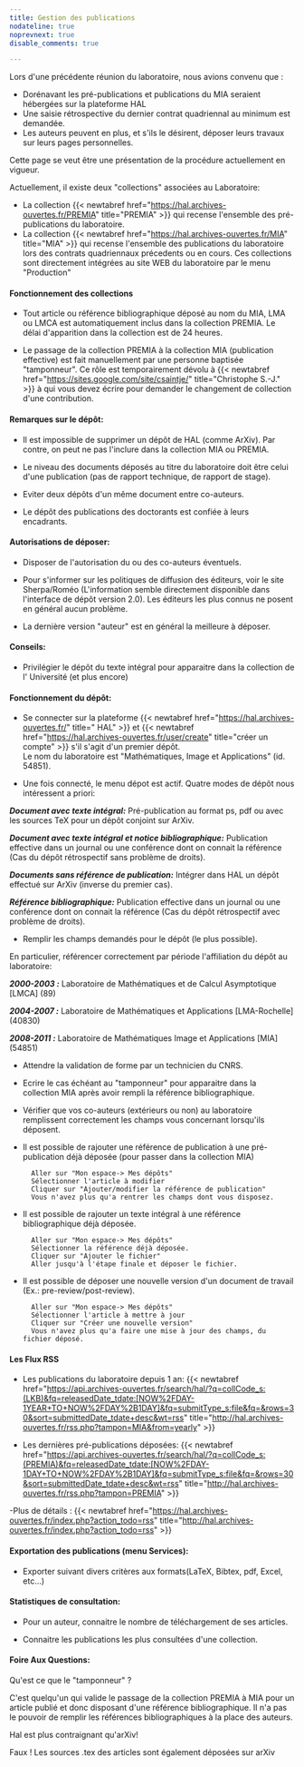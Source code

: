 ```yaml
---
title: Gestion des publications
nodateline: true
noprevnext: true
disable_comments: true

---
```

Lors d'une précédente réunion du laboratoire, nous avions convenu que :

- Dorénavant les pré-publications et publications du MIA seraient hébergées sur la plateforme HAL
- Une saisie rétrospective du dernier contrat quadriennal au minimum est demandée.
- Les auteurs peuvent en plus, et s'ils le désirent, déposer leurs travaux sur leurs pages personnelles.

Cette page se veut être une présentation de la procédure actuellement en vigueur.

Actuellement, il existe deux "collections" associées au Laboratoire:

- La collection {{< newtabref  href="https://hal.archives-ouvertes.fr/PREMIA" title="PREMIA" >}} qui recense l'ensemble des pré-publications du laboratoire.
- La collection {{< newtabref  href="https://hal.archives-ouvertes.fr/MIA" title="MIA" >}} qui recense l'ensemble des publications du laboratoire lors des contrats quadriennaux précedents ou en cours.
Ces collections sont directement intégrées au site WEB du laboratoire par le menu "Production"

#### Fonctionnement des collections

- Tout article ou référence bibliographique déposé au nom du MIA, LMA ou LMCA est automatiquement inclus dans la collection PREMIA. Le délai d'apparition dans la collection est de 24 heures.

- Le passage de la collection PREMIA à la collection MIA (publication effective) est fait manuellement par une personne baptisée "tamponneur". Ce rôle est temporairement dévolu à {{< newtabref  href="https://sites.google.com/site/csaintje/" title="Christophe S.-J." >}} à qui vous devez écrire pour demander le changement de collection d'une contribution.

#### Remarques sur le dépôt:

- Il est impossible de supprimer un dépôt de HAL (comme ArXiv). Par contre, on peut ne pas l'inclure dans la collection MIA ou PREMIA.

- Le niveau des documents déposés au titre du laboratoire doit être celui d'une publication (pas de rapport technique, de rapport de stage).

- Eviter deux dépôts d'un même document entre co-auteurs.

- Le dépôt des publications des doctorants est confiée à leurs encadrants.

#### Autorisations de déposer:

- Disposer de l'autorisation du ou des co-auteurs éventuels.

- Pour s'informer sur les politiques de diffusion des éditeurs, voir le site Sherpa/Roméo (L'information semble directement
disponible dans l'interface de dépôt version 2.0). Les éditeurs les plus connus ne posent en général aucun problème.

- La dernière version "auteur" est en général la meilleure à déposer.

#### Conseils:

- Privilégier le dépôt du texte intégral pour apparaitre dans la collection de l' Université (et plus encore)

#### Fonctionnement du dépôt:

- Se connecter sur la plateforme {{< newtabref  href="https://hal.archives-ouvertes.fr/" title=" HAL" >}} et {{< newtabref  href="https://hal.archives-ouvertes.fr/user/create" title="créer un compte" >}} s'il s'agit d'un premier dépôt.  
 Le nom du laboratoire est "Mathématiques, Image et Applications" (id. 54851).

- Une fois connecté, le menu dépot est actif.
Quatre modes de dépôt nous intéressent a priori:

***Document avec texte intégral:*** Pré-publication au format ps, pdf ou avec les sources TeX pour un dépôt conjoint sur ArXiv.

***Document avec texte intégral et notice bibliographique:*** Publication effective dans un journal ou une conférence dont on connait la référence (Cas du dépôt rétrospectif sans problème de droits).

***Documents sans référence de publication:*** Intégrer dans HAL un dépôt effectué sur ArXiv  (inverse du premier cas).

***Référence bibliographique:*** Publication effective dans un journal ou une conférence dont on connait la référence (Cas du dépôt rétrospectif avec problème de droits).

- Remplir les champs demandés pour le dépôt (le plus possible).

En particulier, référencer correctement par période l'affiliation du dépôt au laboratoire:

***2000-2003 :*** Laboratoire de Mathématiques et de Calcul Asymptotique [LMCA] (89)

***2004-2007 :*** Laboratoire de Mathématiques et Applications [LMA-Rochelle] (40830)

***2008-2011 :*** Laboratoire de Mathématiques Image et Applications [MIA] (54851)

- Attendre la validation de forme par un technicien du CNRS.

- Ecrire le cas échéant au "tamponneur" pour apparaitre dans la collection MIA après avoir rempli la référence bibliographique.

- Vérifier que vos co-auteurs (extérieurs ou non) au laboratoire remplissent correctement les champs vous concernant lorsqu'ils déposent.

- Il est possible de rajouter une référence de publication à une pré-publication déjà déposée (pour passer dans la collection MIA)

        Aller sur "Mon espace-> Mes dépôts"
        Sélectionner l'article à modifier
        Cliquer sur "Ajouter/modifier la référence de publication"
        Vous n'avez plus qu'a rentrer les champs dont vous disposez.

- Il est possible de rajouter un texte intégral à une référence bibliographique déjà déposée.

        Aller sur "Mon espace-> Mes dépôts"
        Sélectionner la référence déjà déposée.
        Cliquer sur "Ajouter le fichier"
        Aller jusqu'à l'étape finale et déposer le fichier.

- Il est possible de déposer une nouvelle version d'un document de travail (Ex.: pre-review/post-review).

        Aller sur "Mon espace-> Mes dépôts"
        Sélectionner l'article à mettre à jour  
        Cliquer sur "Créer une nouvelle version"  
        Vous n'avez plus qu'a faire une mise à jour des champs, du fichier déposé.

#### Les Flux RSS

- Les publications du laboratoire depuis 1 an: {{< newtabref  href="https://api.archives-ouvertes.fr/search/hal/?q=collCode_s:(LKB)&fq=releasedDate_tdate:[NOW%2FDAY-1YEAR+TO+NOW%2FDAY%2B1DAY]&fq=submitType_s:file&fq=&rows=30&sort=submittedDate_tdate+desc&wt=rss" title="http://hal.archives-ouvertes.fr/rss.php?tampon=MIA&from=yearly" >}}

- Les dernières pré-publications déposées: {{< newtabref  href="https://api.archives-ouvertes.fr/search/hal/?q=collCode_s:(PREMIA)&fq=releasedDate_tdate:[NOW%2FDAY-1DAY+TO+NOW%2FDAY%2B1DAY]&fq=submitType_s:file&fq=&rows=30&sort=submittedDate_tdate+desc&wt=rss" title="http://hal.archives-ouvertes.fr/rss.php?tampon=PREMIA" >}}

-Plus de détails : {{< newtabref  href="https://hal.archives-ouvertes.fr/index.php?action_todo=rss" title="http://hal.archives-ouvertes.fr/index.php?action_todo=rss" >}}

#### Exportation des publications (menu Services):

- Exporter suivant divers critères aux formats(LaTeX, Bibtex, pdf, Excel, etc...)

#### Statistiques de consultation:

- Pour un auteur, connaitre le nombre de téléchargement de ses articles.

- Connaitre les publications les plus consultées d'une collection.

#### Foire Aux Questions:

Qu'est ce que le "tamponneur" ?

C'est quelqu'un qui valide le passage de la collection PREMIA à MIA pour un article publié et donc disposant d'une référence bibliographique. Il n'a pas le pouvoir de remplir les références bibliographiques à la place des auteurs.

Hal est plus contraignant qu'arXiv!

Faux ! Les sources .tex des articles sont également déposées sur arXiv
